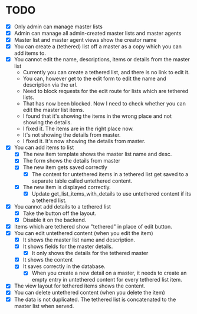 # TODO

- [x] Only admin can manage master lists
- [x] Admin can manage all admin-created master lists and master agents
- [x] Master list and master agent views show the creator name
- [x] You can create a (tethered) list off a master as a copy which you can add items to.
- [x] You cannot edit the name, descriptions, items or details from the master list
    - Currently you can create a tethered list, and there is no link to edit it.
    - You can, however get to the edit form to edit the name and description via the url.
    - Need to block requests for the edit route for lists which are tethered lists.
    - That has now been blocked. Now I need to check whether you can edit the master list items.
    - I found that it's showing the items in the wrong place and not showing the details.
    - I fixed it. The items are in the right place now.
    - It's not showing the details from master.
    - I fixed it. It's now showing the details from master.
- [x] You can add items to list
    - [x] The new item template shows the master list name and desc.
    - [x] The form shows the details from master
    - [x] The new item gets saved correctly
        - [x] The content for untethered items in a tethered list get saved to a separate table called untethered content.
    - [x] The new item is displayed correctly.
        - [x] Update get_list_items_with_details to use untethered content if its a tethered list.
- [x] You cannot add details to a tethered list
    - [x] Take the button off the layout.
    - [x] Disable it on the backend.
- [x] Items which are tethered show "tethered" in place of edit button.    
- [x] You can edit untethered content (when you edit the item)
    - [x] It shows the master list name and description.
    - [x] It shows fields for the master details.
        - [x] It only shows the details for the tethered master
    - [x] It shows the content
    - [x] It saves correctly in the database.
        - [x] When you create a new detail on a master, it needs to create an empty entry in untethered content for every tethered list item.
- [x] The view layout for tethered items shows the content.
- [x] You can delete untethered content (when you delete the item)
- [x] The data is not duplicated. The tethered list is concatenated to the master list when served.
